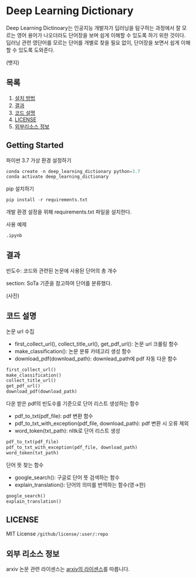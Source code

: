 # Deep Learning Dictionary

Deep Learning Dictinoary는 인공지능 개발자가 딥러닝을 탐구하는 과정에서 잘 모르는 영어 용어가 나오더라도 단어장을 보며 쉽게 이해할 수 있도록 하기 위한 것이다. 딥러닝 관련 영단어를 모르는 단어를 개별로 찾을 필요 없이, 단어장을 보면서 쉽게 이해할 수 있도록 도와준다.


(뱃지)

## 목록

1. [설치 방법](#getting-started)
2. [결과](#결과)
3. [코드 설명](#코드-설명)
4. [LICENSE](#LICENSE)
5. [외부리소스 정보](#외부-리소스-정보)

## Getting Started

파이썬 3.7 가상 환경 설정하기

```python
conda create -n deep_learning_dictionary python=3.7
conda activate deep_learning_dictionary
```

pip 설치하기

```python
pip install -r requirements.txt
```

개발 환경 설정을 위해 requirements.txt 파일을 설치한다.

사용 예제

```python
.ipynb
```

## 결과


빈도수: 코드와 관련된 논문에 사용된 단어의 총 개수

section: SoTa 기준을 참고하여 단어를 분류했다.

(사진)

## 코드 설명



논문 url 수집

- first_collect_url(), collect_title_url(), get_pdf_url(): 논문 url 크롤링 함수
- make_classification(): 논문 분류 카테고리 생성 함수
- download_pdf(download_path): downlead_path에 pdf 자동 다운  함수

```python
first_collect_url()
make_classification()
collect_title_url()
get_pdf_url()
download_pdf(download_path)
```


다운 받은 pdf의 빈도수를 기준으로 단어 리스트 생성하는 함수

- pdf_to_txt(pdf_file): pdf 변환 함수
- pdf_to_txt_with_exception(pdf_file, download_path): pdf 변환 시 오류 제외
- word_token(txt_path): nltk로 단어 리스트 생성

```python
pdf_to_txt(pdf_file)
pdf_to_txt_with_exception(pdf_file, download_path)
word_token(txt_path)
```


단어 뜻 찾는 함수

- google_search(): 구글로 단어 뜻 검색하는 함수
- explain_translation(): 단어의 의미를 번역하는 함수(영→한)

```python
google_search()
explain_translation()
```

## LICENSE

MIT License
`/github/license/:user/:repo`

## 외부 리소스 정보

arxiv 논문 관련 라이센스는 [arxiv의 라이센스](https://export.arxiv.org/help/license)를 따릅니다.
